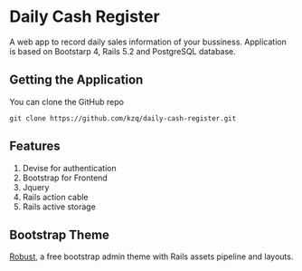 # **Daily Cash Register**

A web app to record daily sales information of your bussiness. Application is based on Bootstarp 4, Rails 5.2 and PostgreSQL database.

## Getting the Application

You can clone the GitHub repo

```git
git clone https://github.com/kzq/daily-cash-register.git
```
## Features

 1. Devise for authentication
 2. Bootstrap for Frontend
 3. Jquery
 4. Rails action cable
 5. Rails active storage


## Bootstrap Theme

[Robust](https://pixinvent.com/bootstrap-admin-template/robust/), a free bootstrap admin theme with Rails assets pipeline and layouts.